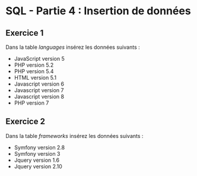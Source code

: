 # SQL - Partie 4 : Insertion de données

## Exercice 1
Dans la table *languages* insérez les données suivants :
- JavaScript version 5
- PHP version 5.2
- PHP version 5.4
- HTML version 5.1
- Javascript version 6
- Javascript version 7
- Javascript version 8
- PHP version 7

## Exercice 2
Dans la table *frameworks* insérez les données suivants :
- Symfony version 2.8
- Symfony version 3
- Jquery version 1.6
- Jquery version 2.10
